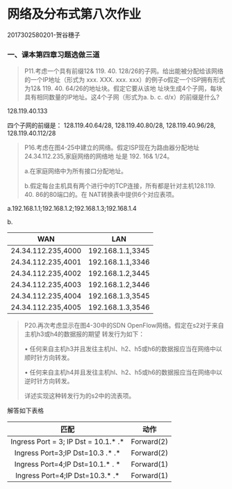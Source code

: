 # 网络及分布式第八次作业

2017302580201-贺谷穗子

### 一、课本第四章习题选做三道

> P11.考虑一个具有前缀12& 119. 40. 128/26的子网。给出能被分配给该网络的一个IP地址（形式为 xxx. XXX. xxx. xxx）的例子o假定一个ISP拥有形式为12& 119. 40. 64/26的地址块。假定它要从该地 址块生成4个子网，每块具有相同数量的IP地址。这4个子网（形式为a. b. c. d/x）的前缀是什么?

128.119.40.133

四个子网的前缀是： 128.119.40.64/28, 128.119.40.80/28, 128.119.40.96/28, 128.119.40.112/28



> P16.考虑在图4-25中建立的网络。假定ISP现在为路由器分配地址24.34.112.235,家庭网络的网络地 址是 192. 16& 1/24。 
>
> a.在家庭网络中为所有接口分配地址。 
>
> b.假定每台主机具有两个进行中的TCP连接，所有都是针对主机128.119. 40. 86的80端口的。在 NAT转换表中提供6个对应表项。

a.192.168.1.1;192.168.1.2;192.168.1.3;192.168.1.4

b.

|        WAN         |       LAN        |
| :----------------: | :--------------: |
| 24.34.112.235,4000 | 192.168.1.1,3345 |
| 24.34.112.235,4001 | 192.168.1.1,3346 |
| 24.34.112.235,4002 | 192.168.1.2,3445 |
| 24.34.112.235,4003 | 192.168.1.2,3446 |
| 24.34.112.235,4004 | 192.168.1.3,3545 |
| 24.34.112.235,4005 | 192.168.1.3,3546 |




> P20.再次考虑显示在图4-30中的SDN OpenFlow网络。假定在s2对于来自主机h3或h4的数据报的期望 转发行为如下： 
>
> • 任何来自主机h3并且发往主机hl、h2、h5或h6的数据报应当在网络中以顺时针方向转发。
>
> • 任何来自主机h4并且发往主机hl、h2、h5或h6的数据报应当在网络中以逆时针方向转发。
>
> 详述实现这种转发行为的s2中的流表项。

解答如下表格

|                 匹配                 |    动作    |
| :----------------------------------: | :--------: |
| Ingress Port = 3; IP Dst = 10.1.* .* | Forward(2) |
|   Ingress Port=3;IP Dst=10.3 .* .*   | Forward(2) |
|   Ingress Port=4;IP Dst=10.1.* . *   | Forward(1) |
|   Ingress Port=4;IP Dst=10.3.* .*    | Forward(1) |

